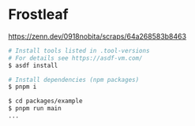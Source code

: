 # Frostleaf

https://zenn.dev/0918nobita/scraps/64a268583b8463

```bash
# Install tools listed in .tool-versions
# For details see https://asdf-vm.com/
$ asdf install

# Install dependencies (npm packages)
$ pnpm i

$ cd packages/example
$ pnpm run main
...
```
